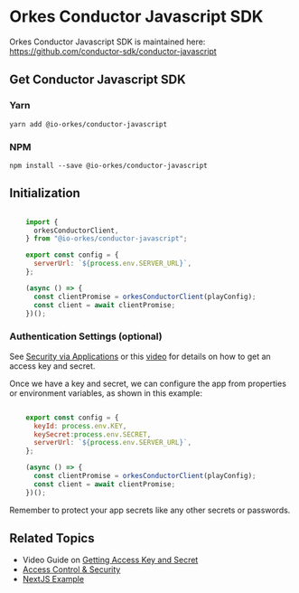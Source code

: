 
# Orkes Conductor Javascript SDK

Orkes Conductor Javascript SDK is maintained here: https://github.com/conductor-sdk/conductor-javascript

## Get Conductor Javascript SDK

### Yarn

```shell
yarn add @io-orkes/conductor-javascript
```

### NPM

```shell
npm install --save @io-orkes/conductor-javascript
```

## Initialization

```javascript

    import {
      orkesConductorClient,
    } from "@io-orkes/conductor-javascript";

    export const config = {
      serverUrl: `${process.env.SERVER_URL}`,
    };

    (async () => {
      const clientPromise = orkesConductorClient(playConfig);
      const client = await clientPromise;
    })();

```

### Authentication Settings (optional)

See [Security via Applications](/content/access-control-and-security/applications#generating-access-keys) or this [video](/content/how-to-videos/access-key-and-secret) for details on how to get an access key and secret.

Once we have a key and secret, we can configure the app from properties or environment variables, as shown in this example:

```javascript

    export const config = {
      keyId: process.env.KEY,
      keySecret:process.env.SECRET,
      serverUrl: `${process.env.SERVER_URL}`,
    };

    (async () => {
      const clientPromise = orkesConductorClient(playConfig);
      const client = await clientPromise;
    })();

```

Remember to protect your app secrets like any other secrets or passwords.

## Related Topics

- Video Guide on [Getting Access Key and Secret](/content/how-to-videos/access-key-and-secret)
- [Access Control & Security](/content/category/access-control-and-security)
- [NextJS Example](https://github.com/orkes-io/conductor-nextjs-example/tree/main)

